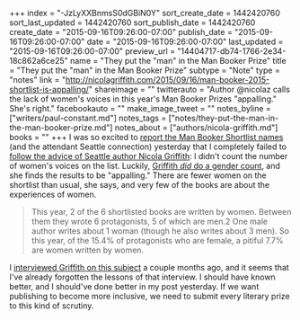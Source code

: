 +++
index = "-JzLyXXBnmsS0dGBiN0Y"
sort_create_date = 1442420760
sort_last_updated = 1442420760
sort_publish_date = 1442420760
create_date = "2015-09-16T09:26:00-07:00"
publish_date = "2015-09-16T09:26:00-07:00"
date = "2015-09-16T09:26:00-07:00"
last_updated = "2015-09-16T09:26:00-07:00"
preview_url = "14404717-db74-1766-2e34-18c862a6ce25"
name = "They put the \"man\" in the Man Booker Prize"
title = "They put the \"man\" in the Man Booker Prize"
subtype = "Note"
type = "notes"
link = "http://nicolagriffith.com/2015/09/16/man-booker-2015-shortlist-is-appalling/"
shareimage = ""
twitterauto = "Author @nicolaz calls the lack of women's voices in this year's Man Booker Prizes \"appalling.\" She's right."
facebookauto = ""
make_image_tweet = ""
notes_byline = ["writers/paul-constant.md"]
notes_tags = ["notes/they-put-the-man-in-the-man-booker-prize.md"]
notes_about = ["authors/nicola-griffith.md"]
books = ""
+++
I was so excited to [report the Man Booker Shortlist names](http://seattlereviewofbooks.com/notes/2015/09/15/man-booker-prize-shortlist-announced/) (and the attendant Seattle connection) yesterday that I completely failed to [follow the advice of Seattle author Nicola Griffith](http://seattlereviewofbooks.com/notes/2015/07/27/talking-with-nicola-griffith-about-the-importance-of-counting-womens-stories/): I didn't count the number of women's voices on the list. Luckily, [Griffith *did* do a gender count](http://nicolagriffith.com/2015/09/16/man-booker-2015-shortlist-is-appalling/), and she finds the results to be "appalling." There are fewer women on the shortlist than usual, she says, and very few of the books are about the experiences of women.

<blockquote>This year, 2 of the 6 shortlisted books are written by women. Between them they wrote 6 protagonists, 5 of which are men.2 One male author writes about 1 woman (though he also writes about 3 men). So this year, of the 15.4% of protagonists who are female, a pitiful 7.7% are women written by women.</blockquote>

I [interviewed Griffith on this subject](http://seattlereviewofbooks.com/notes/2015/07/27/talking-with-nicola-griffith-about-the-importance-of-counting-womens-stories/) a couple months ago, and it seems that I've already forgotten the lessons of that interview. I should have known better, and I should've done better in my post yesterday. If we want publishing to become more inclusive, we need to submit every literary prize to this kind of scrutiny.